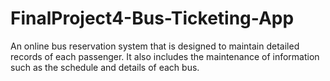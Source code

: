 # FinalProject4-Bus-Ticketing-App
An online bus reservation system that is designed to maintain detailed records of each passenger. It also includes the maintenance of information such as the schedule and details of each bus.
